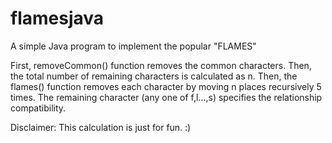 # flamesjava
A simple Java program to implement the popular "FLAMES"

 First, removeCommon() function removes the common characters.
 Then, the total number of remaining characters is calculated as n.
 Then, the flames() function removes each character by moving n places recursively 5 times.
 The remaining character (any one of f,l...,s) specifies the relationship compatibility.
 
 Disclaimer: This calculation is just for fun. :)
